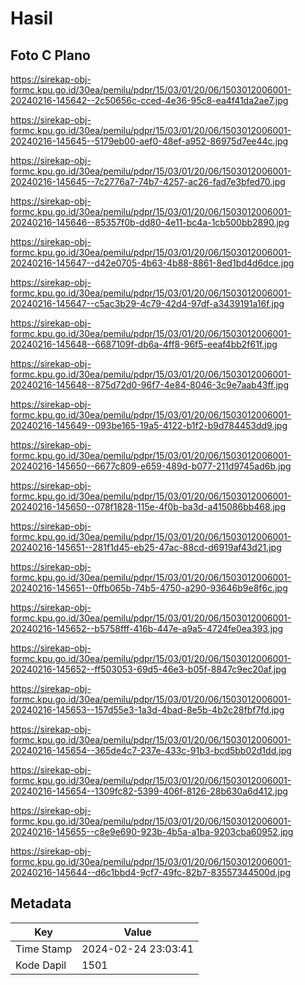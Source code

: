 # Hasil

## Foto C Plano

https://sirekap-obj-formc.kpu.go.id/30ea/pemilu/pdpr/15/03/01/20/06/1503012006001-20240216-145642--2c50656c-cced-4e36-95c8-ea4f41da2ae7.jpg

https://sirekap-obj-formc.kpu.go.id/30ea/pemilu/pdpr/15/03/01/20/06/1503012006001-20240216-145645--5179eb00-aef0-48ef-a952-86975d7ee44c.jpg

https://sirekap-obj-formc.kpu.go.id/30ea/pemilu/pdpr/15/03/01/20/06/1503012006001-20240216-145645--7c2776a7-74b7-4257-ac26-fad7e3bfed70.jpg

https://sirekap-obj-formc.kpu.go.id/30ea/pemilu/pdpr/15/03/01/20/06/1503012006001-20240216-145646--85357f0b-dd80-4e11-bc4a-1cb500bb2890.jpg

https://sirekap-obj-formc.kpu.go.id/30ea/pemilu/pdpr/15/03/01/20/06/1503012006001-20240216-145647--d42e0705-4b63-4b88-8861-8ed1bd4d6dce.jpg

https://sirekap-obj-formc.kpu.go.id/30ea/pemilu/pdpr/15/03/01/20/06/1503012006001-20240216-145647--c5ac3b29-4c79-42d4-97df-a3439191a16f.jpg

https://sirekap-obj-formc.kpu.go.id/30ea/pemilu/pdpr/15/03/01/20/06/1503012006001-20240216-145648--6687109f-db6a-4ff8-96f5-eeaf4bb2f61f.jpg

https://sirekap-obj-formc.kpu.go.id/30ea/pemilu/pdpr/15/03/01/20/06/1503012006001-20240216-145648--875d72d0-96f7-4e84-8046-3c9e7aab43ff.jpg

https://sirekap-obj-formc.kpu.go.id/30ea/pemilu/pdpr/15/03/01/20/06/1503012006001-20240216-145649--093be165-19a5-4122-b1f2-b9d784453dd9.jpg

https://sirekap-obj-formc.kpu.go.id/30ea/pemilu/pdpr/15/03/01/20/06/1503012006001-20240216-145650--6677c809-e659-489d-b077-211d9745ad6b.jpg

https://sirekap-obj-formc.kpu.go.id/30ea/pemilu/pdpr/15/03/01/20/06/1503012006001-20240216-145650--078f1828-115e-4f0b-ba3d-a415086bb468.jpg

https://sirekap-obj-formc.kpu.go.id/30ea/pemilu/pdpr/15/03/01/20/06/1503012006001-20240216-145651--281f1d45-eb25-47ac-88cd-d6919af43d21.jpg

https://sirekap-obj-formc.kpu.go.id/30ea/pemilu/pdpr/15/03/01/20/06/1503012006001-20240216-145651--0ffb065b-74b5-4750-a290-93646b9e8f6c.jpg

https://sirekap-obj-formc.kpu.go.id/30ea/pemilu/pdpr/15/03/01/20/06/1503012006001-20240216-145652--b5758fff-416b-447e-a9a5-4724fe0ea393.jpg

https://sirekap-obj-formc.kpu.go.id/30ea/pemilu/pdpr/15/03/01/20/06/1503012006001-20240216-145652--ff503053-69d5-46e3-b05f-8847c9ec20af.jpg

https://sirekap-obj-formc.kpu.go.id/30ea/pemilu/pdpr/15/03/01/20/06/1503012006001-20240216-145653--157d55e3-1a3d-4bad-8e5b-4b2c28fbf7fd.jpg

https://sirekap-obj-formc.kpu.go.id/30ea/pemilu/pdpr/15/03/01/20/06/1503012006001-20240216-145654--365de4c7-237e-433c-91b3-bcd5bb02d1dd.jpg

https://sirekap-obj-formc.kpu.go.id/30ea/pemilu/pdpr/15/03/01/20/06/1503012006001-20240216-145654--1309fc82-5399-406f-8126-28b630a6d412.jpg

https://sirekap-obj-formc.kpu.go.id/30ea/pemilu/pdpr/15/03/01/20/06/1503012006001-20240216-145655--c8e9e690-923b-4b5a-a1ba-9203cba60952.jpg

https://sirekap-obj-formc.kpu.go.id/30ea/pemilu/pdpr/15/03/01/20/06/1503012006001-20240216-145644--d6c1bbd4-9cf7-49fc-82b7-83557344500d.jpg


## Metadata

| Key        | Value               |
| ---------- | ------------------- |
| Time Stamp | 2024-02-24 23:03:41 |
| Kode Dapil | 1501                |



